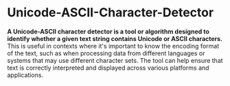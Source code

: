 # Unicode-ASCII-Character-Detector

**A Unicode-ASCII character detector is a tool or algorithm designed to identify whether a given text string contains Unicode or ASCII characters.** This is useful in contexts where it's important to know the encoding format of the text, such as when processing data from different languages or systems that may use different character sets. The tool can help ensure that text is correctly interpreted and displayed across various platforms and applications.






